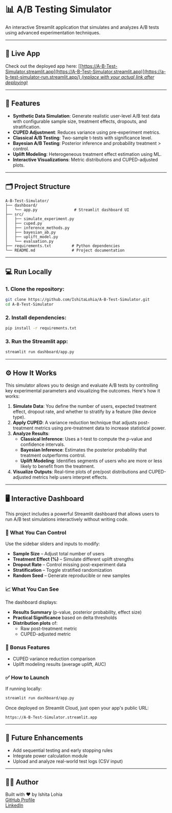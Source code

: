 # 📊 A/B Testing Simulator

An interactive Streamlit application that simulates and analyzes A/B tests using advanced experimentation techniques.

---

## 🚀 Live App
Check out the deployed app here:
[[[https://A-B-Test-Simulator.streamlit.app](https://A-B-Test-Simulator.streamlit.app)](https://a-b-test-simulator-run.streamlit.app/) *(replace with your actual link after deploying)*](https://a-b-test-simulator-run.streamlit.app/)

---

## 🧪 Features
- **Synthetic Data Simulation**: Generate realistic user-level A/B test data with configurable sample size, treatment effects, dropouts, and stratification.
- **CUPED Adjustment**: Reduces variance using pre-experiment metrics.
- **Classical A/B Testing**: Two-sample t-tests with significance level.
- **Bayesian A/B Testing**: Posterior inference and probability treatment > control.
- **Uplift Modeling**: Heterogeneous treatment effect estimation using ML.
- **Interactive Visualizations**: Metric distributions and CUPED-adjusted plots.

---

## 🗂️ Project Structure
```
A-B-Test-Simulator/
├── dashboard/
│   └── app.py                # Streamlit dashboard UI
├── src/
│   ├── simulate_experiment.py
│   ├── cuped.py
│   ├── inference_methods.py
│   ├── bayesian_ab.py
│   ├── uplift_model.py
│   └── evaluation.py
├── requirements.txt         # Python dependencies
└── README.md                # Project documentation
```

---

## 💻 Run Locally
### 1. Clone the repository:
```bash
git clone https://github.com/IshitaLohia/A-B-Test-Simulator.git
cd A-B-Test-Simulator
```

### 2. Install dependencies:
```bash
pip install -r requirements.txt
```

### 3. Run the Streamlit app:
```bash
streamlit run dashboard/app.py
```

---

## ⚙️ How It Works

This simulator allows you to design and evaluate A/B tests by controlling key experimental parameters and visualizing the outcomes. Here's how it works:

1. **Simulate Data**: You define the number of users, expected treatment effect, dropout rate, and whether to stratify by a feature (like device type).
2. **Apply CUPED**: A variance reduction technique that adjusts post-treatment metrics using pre-treatment data to increase statistical power.
3. **Analyze Results**:
   - **Classical Inference**: Uses a t-test to compute the p-value and confidence intervals.
   - **Bayesian Inference**: Estimates the posterior probability that treatment outperforms control.
   - **Uplift Modeling**: Identifies segments of users who are more or less likely to benefit from the treatment.
4. **Visualize Outputs**: Real-time plots of pre/post distributions and CUPED-adjusted metrics help users interpret effects.

---

## 🖥️ Interactive Dashboard

This project includes a powerful Streamlit dashboard that allows users to run A/B test simulations interactively without writing code.

### 🔧 What You Can Control
Use the sidebar sliders and inputs to modify:
- **Sample Size** – Adjust total number of users
- **Treatment Effect (%)** – Simulate different uplift strengths
- **Dropout Rate** – Control missing post-experiment data
- **Stratification** – Toggle stratified randomization
- **Random Seed** – Generate reproducible or new samples

### 📈 What You Can See
The dashboard displays:
- **Results Summary** (p-value, posterior probability, effect size)
- **Practical Significance** based on delta thresholds
- **Distribution plots** of:
  - Raw post-treatment metric
  - CUPED-adjusted metric

### 🔬 Bonus Features
- CUPED variance reduction comparison
- Uplift modeling results (average uplift, AUC)

### ✅ How to Launch
If running locally:
```bash
streamlit run dashboard/app.py
```

Once deployed on Streamlit Cloud, just open your app's public URL:
```
https://A-B-Test-Simulator.streamlit.app
```

---

## 🧠 Future Enhancements
- Add sequential testing and early stopping rules
- Integrate power calculation module
- Upload and analyze real-world test logs (CSV input)

---

## 👨‍💻 Author
Built with ❤️ by Ishita Lohia  
[GitHub Profile](https://github.com/IshitaLohia)  
[LinkedIn](https://linkedin.com/in/yourprofile)

